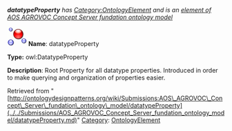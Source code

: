 ___datatypeProperty__ has [Category:OntologyElement](../../Category/OntologyElement.md "Category:OntologyElement") and is an [element of](../../Property/ElementOf.md "Property:ElementOf") [AOS AGROVOC Concept Server fundation ontology model](../../Submissions/AOS_AGROVOC_Concept_Server_fundation_ontology_model.md "Submissions:AOS AGROVOC Concept Server fundation ontology model")_


  




[![DatatypeProperty](../../images/thumb/a/a5/DatatypeProperty.gif/45px-DatatypeProperty.gif)](../../Image/DatatypeProperty.gif.md "DatatypeProperty")
__Name__: datatypeProperty 


__Type:__ owl:DatatypeProperty 


__Description__: Root Property for all datatype properties. Introduced in order to make querying and organization of properties easier. 





Retrieved from "[http://ontologydesignpatterns.org/wiki/Submissions:AOS\_AGROVOC\_Concept\_Server\_fundation\_ontology\_model/datatypeProperty](../../Submissions/AOS_AGROVOC_Concept_Server_fundation_ontology_model/datatypeProperty.md)"
 [Category](http://ontologydesignpatterns.org/wiki/Special:Categories "Special:Categories"): [OntologyElement](../../Category/OntologyElement.md "Category:OntologyElement")